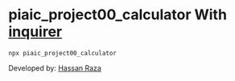 # piaic_project00_calculator With [inquirer](https://www.npmjs.com/package/inquirer)

```shell
npx piaic_project00_calculator
```

Developed by: [Hassan Raza](https://hassanraza.net)